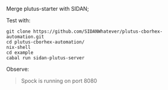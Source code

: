 Merge plutus-starter with SIDAN;

Test with:

```
git clone https://github.com/SIDANWhatever/plutus-cborhex-automation.git
cd plutus-cborhex-automation/
nix-shell
cd example
cabal run sidan-plutus-server
```

Observe: 

> Spock is running on port 8080
